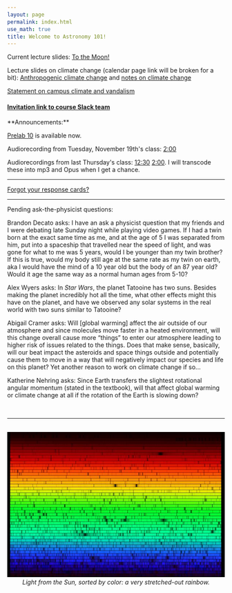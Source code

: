 ```yaml
---
layout: page 
permalink: index.html
use_math: true
title: Welcome to Astronomy 101! 
---
```



Current lecture slides: [To the Moon!](slides/lecture23/lecture23.pdf)

Lecture slides on climate change (calendar page link will be broken for a bit): <a href="climate-change.pdf">Anthropogenic climate change</a> and [notes on climate change](climate-change.html)

[Statement on campus climate and vandalism](2019-statement.html)


<h4>
<a href="https://join.slack.com/t/suphysics/shared_invite/enQtNzI2MzU4NzU5NDI2LWMxZWE2MmYzMjVmZGMzZWU5ZDk5OWFkYjMyMmI5ZGIyZDBkMDZiMjFmY2YzYWY1Y2U5ODY3ZDNlNDhmMDczMzk">Invitation link to course Slack team</a>
</h4>
**Announcements:**

[Prelab 10](labs/lab10/lab10prelab.pdf) is available now.

Audiorecording from Tuesday, November 19th's class: [2:00](https://mega.nz/#!kYkRXYTI!b_dHcVmLkjBesEiVo501UxDIE-L2QNABtcNooicuKnE)

Audiorecordings from last Thursday's class: [12:30](https://mega.nz/#!4REUSIBC!oz7zxJqSLtgqPt19Uy5YSMfFzx2lPzUYucu3AjmGgQY) [2:00](https://mega.nz/#!4REUSIBC!oz7zxJqSLtgqPt19Uy5YSMfFzx2lPzUYucu3AjmGgQY). I will transcode these into mp3 and Opus when I get a chance.

---

[Forgot your response cards?](cards.html)

---

Pending ask-the-physicist questions:

<!-- Cal Parker asks: Does the universe have an edge? -->

<!-- Dmytro Kuchirka asks: I have a question regarding the velocity of Earth. If it was increased to the speed approximate to the simulation you showed in class how would it affect life on Earth and what changes could mankind and Earth experience? -->

<!-- Paritosh Jain asks: what is a neutron star? 

Chris Ruan asks:  I know the earth, moon, stars,etc are moving, but does the Milky Way Galaxy also moving? In which direction? Move towards where? How does the whole universe travel?

Harris Krahn asks: At what point does spaghettification occur?

Shannon Kirkpatrick asks: I read somewhere that our solar system is moving through the universe in a helix... is this true? And if so, how does this work? 

Elise Newhouse points out: When we were looking at the Milky Way in all its different light emissions, you mentioned not knowing what the really bright spot was on the x-ray and gamma ray images.  I think its the Vela Pulsar!
-->

Brandon Decato asks: I have an ask a physicist question that my friends and I were debating late Sunday night while playing video games. If I had a twin born at the exact same time as me, and at the age of 5 I was separated from him, put into a spaceship that travelled near the speed of light, and was gone for what to me was 5 years, would I be younger than my twin brother? If this is true, would my body still age at the same rate as my twin on earth, aka I would have the mind of a 10 year old but the body of an 87 year old? Would it age the same way as a normal human ages from 5-10?

Alex Wyers asks: In *Star Wars*, the planet Tatooine has two suns. Besides making the planet incredibly hot all the time, what other effects might this have on the planet, and have we observed any solar systems in the real world with two suns similar to Tatooine?

Abigail Cramer asks: Will [global warming] affect the air outside of our atmosphere and since molecules move faster in a heated environment, will this change overall cause more “things” to enter our atmosphere leading to higher risk of issues related to the things. Does that make sense, basically, will our beat impact the asteroids and space things outside and potentially cause them to move in a way that will negatively impact our species and life on this planet? Yet another reason to work on climate change if so...

Katherine Nehring asks: Since Earth transfers the slightest rotational angular momentum (stated in the textbook), will that affect global warming or climate change at all if the rotation of the Earth is slowing down?

<br>

---

<br>

<center> <img src="solarspectrum.jpg">
<br>
<em>Light from the Sun, sorted by color: a very stretched-out rainbow.</em>
